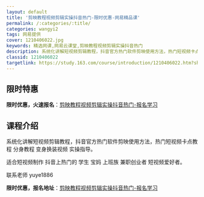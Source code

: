 ```yaml
---
layout: default
title: '剪映教程视频剪辑实操抖音热门-限时优惠-网易精品课'
permalink: /:categories/:title/
categories: wangyi2
tags: 网易提供
cover: 1210406022.jpg
keywords: 精选网课,网易云课堂,剪映教程视频剪辑实操抖音热门
description: 系统化讲解短视频剪辑教程，抖音官方热门软件剪映使用方法，热门短视频卡点教程分身教程变身换装视频实操指导。适合短视频制作抖
classid: 1210406022
targetlink: https://study.163.com/course/introduction/1210406022.htm?share=1&shareId=1025206652&utm_campaign=share&utm_medium=iphoneShare&utm_source=&utm_u=1025206652
---
```


## 限时特惠

**限时优惠，火速报名**：[剪映教程视频剪辑实操抖音热门-报名学习](https://study.163.com/course/introduction/1210406022.htm?share=1&shareId=1025206652&utm_campaign=share&utm_medium=iphoneShare&utm_source=&utm_u=1025206652)

## 课程介绍

系统化讲解短视频剪辑教程，抖音官方热门软件剪映使用方法，热门短视频卡点教程 分身教程  变身换装视频 实操指导。

适合短视频制作 抖音上热门的  学生 宝妈 上班族 兼职创业者 短视频爱好者。

联系老师 yuye1886

**限时优惠，报名地址**：[剪映教程视频剪辑实操抖音热门-报名学习](https://study.163.com/course/introduction/1210406022.htm?share=1&shareId=1025206652&utm_campaign=share&utm_medium=iphoneShare&utm_source=&utm_u=1025206652)

